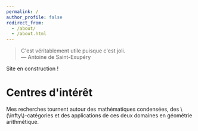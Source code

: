 ```yaml
---
permalink: /
author_profile: false
redirect_from: 
  - /about/
  - /about.html
---
```


> C'est véritablement utile puisque c'est joli.  
— Antoine de Saint-Exupéry

Site en construction !

Centres d'intérêt
=================

Mes recherches tournent autour des mathématiques condensées, des \\(\infty\\)-catégories et des applications de ces deux domaines en géométrie arithmétique.